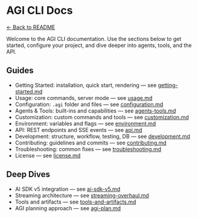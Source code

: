 # AGI CLI Docs

[← Back to README](../README.md)

Welcome to the AGI CLI documentation. Use the sections below to get started, configure your project, and dive deeper into agents, tools, and the API.

## Guides

- Getting Started: installation, quick start, rendering — see [getting-started.md](./getting-started.md)
- Usage: core commands, server mode — see [usage.md](./usage.md)
- Configuration: `.agi` folder and files — see [configuration.md](./configuration.md)
- Agents & Tools: built-ins and capabilities — see [agents-tools.md](./agents-tools.md)
- Customization: custom commands and tools — see [customization.md](./customization.md)
- Environment: variables and flags — see [environment.md](./environment.md)
- API: REST endpoints and SSE events — see [api.md](./api.md)
- Development: structure, workflow, testing, DB — see [development.md](./development.md)
- Contributing: guidelines and commits — see [contributing.md](./contributing.md)
- Troubleshooting: common fixes — see [troubleshooting.md](./troubleshooting.md)
- License — see [license.md](./license.md)

## Deep Dives

- AI SDK v5 integration — see [ai-sdk-v5.md](./ai-sdk-v5.md)
- Streaming architecture — see [streaming-overhaul.md](./streaming-overhaul.md)
- Tools and artifacts — see [tools-and-artifacts.md](./tools-and-artifacts.md)
- AGI planning approach — see [agi-plan.md](./agi-plan.md)

